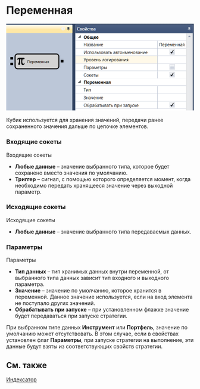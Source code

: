 # Переменная

![Designer Variable 00](../images/Designer_Variable_00.png)

Кубик используется для хранения значений, передачи ранее сохраненного значения дальше по цепочке элементов.

### Входящие сокеты

Входящие сокеты

- **Любые данные** – значение выбранного типа, которое будет сохранено вместо значения по умолчанию.
- **Триггер** – сигнал, с помощью которого определяется момент, когда необходимо передать хранящееся значение через выходной параметр.

### Исходящие сокеты

Исходящие сокеты

- **Любые данные** – значение выбранного типа передаваемых данных.

### Параметры

Параметры

- **Тип данных** – тип хранимых данных внутри переменной, от выбранного типа данных зависит тип входного и выходного параметра.
- **Значение** – значение по умолчанию, которое хранится в переменной. Данное значение используется, если на вход элемента не поступало других значений.
- **Обрабатывать при запуске** – при установленном флажке значение будет передаваться при запуске стратегии.

При выбранном типе данных **Инструмент** или **Портфель**, значение по умолчанию может отсутствовать. В этом случае, если в свойствах установлен флаг **Параметры**, при запуске стратегии на выполнение, эти данные будут взяты из соответствующих свойств стратегии.

## См. также

[Индексатор](Designer_Indexer.md)
